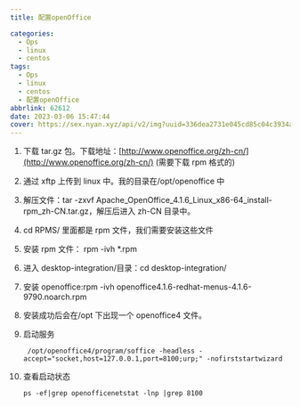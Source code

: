 ```yaml
---
title: 配置openOffice

categories:
  - Ops
  - linux
  - centos
tags:
  - Ops
  - linux
  - centos
  - 配置openOffice
abbrlink: 62612
date: 2023-03-06 15:47:44
cover: https://sex.nyan.xyz/api/v2/img?uuid=336dea2731e045cd85c04c3934a3627d
---
```


1.  下载 tar.gz 包。下载地址：[http://www.openoffice.org/zh-cn/](http://www.openoffice.org/zh-cn/) (需要下载 rpm 格式的)

2.  通过 xftp 上传到 linux 中。我的目录在/opt/openoffice 中
3.  解压文件：tar -zxvf Apache_OpenOffice_4.1.6_Linux_x86-64_install-rpm_zh-CN.tar.gz，解压后进入 zh-CN 目录中。
4.  cd RPMS/ 里面都是 rpm 文件，我们需要安装这些文件
5.  安装 rpm 文件： rpm -ivh \*.rpm
6.  进入 desktop-integration/目录：cd desktop-integration/
7.  安装 openoffice:rpm -ivh openoffice4.1.6-redhat-menus-4.1.6-9790.noarch.rpm
8.  安装成功后会在/opt 下出现一个 openoffice4 文件。
9.  启动服务

    ```shell
     /opt/openoffice4/program/soffice -headless -accept="socket,host=127.0.0.1,port=8100;urp;" -nofirststartwizard
    ```

10. 查看启动状态
    ```shell
    ps -ef|grep openofficenetstat -lnp |grep 8100
    ```
